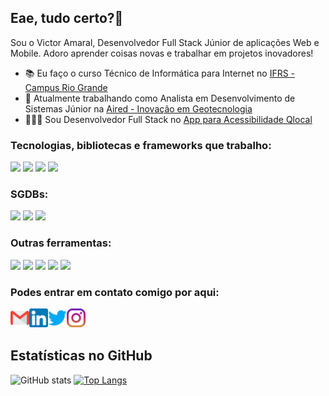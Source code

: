 ## Eae, tudo certo?👋

Sou o Victor Amaral, Desenvolvedor Full Stack Júnior de aplicações Web e Mobile. Adoro aprender coisas novas e trabalhar em projetos inovadores!

- 📚 Eu faço o curso Técnico de Informática para Internet no <a href="https://ifrs.edu.br/riogrande/">IFRS - Campus Rio Grande</a>
- 🚜 Atualmente trabalhando como Analista em Desenvolvimento de Sistemas Júnior na <a href="http://aired.com.br/#/about">Aired - Inovação em Geotecnologia</a>
- 👨🏼‍🦯 Sou Desenvolvedor Full Stack no <a href="#">App para Acessibilidade Qlocal</a>
<!-- - 🎬 Fui desenvolvedor do site <a href="https://mostraderiogrande.com.br/">Mostra de Cinema Latino-Americana de Rio Grande</a> -->


### Tecnologias, bibliotecas e frameworks que trabalho:

[<img src="https://img.shields.io/badge/react_native-%2320232a.svg?style=for-the-badge&logo=react&logoColor=%2361DAFB" />][reactnative]
[<img src="https://img.shields.io/badge/react-%2320232a.svg?style=for-the-badge&logo=react&logoColor=%2361DAFB" />][react]
[<img src="https://img.shields.io/badge/node.js-6DA55F?style=for-the-badge&logo=node.js&logoColor=white" />][node]
<img src="https://img.shields.io/badge/angular-%23DD0031.svg?style=for-the-badge&logo=angular&logoColor=white" />

### SGDBs:

[<img src="https://img.shields.io/badge/mysql-%2300f.svg?style=for-the-badge&logo=mysql&logoColor=white" />][mysql]
<img src="https://img.shields.io/badge/postgres-%23316192.svg?style=for-the-badge&logo=postgresql&logoColor=white" />
<img src="https://img.shields.io/badge/sqlite-%2307405e.svg?style=for-the-badge&logo=sqlite&logoColor=white" />

### Outras ferramentas:

<span>
    <img src="https://img.shields.io/badge/Visual%20Studio%20Code-0078d7.svg?style=for-the-badge&logo=visual-studio-code&logoColor=white" />
    <img src="https://img.shields.io/badge/git-%23F05033.svg?style=for-the-badge&logo=git&logoColor=white" />
    <img src="https://img.shields.io/badge/Insomnia-black?style=for-the-badge&logo=insomnia&logoColor=5849BE" />
    <img src="https://img.shields.io/badge/figma-%23F24E1E.svg?style=for-the-badge&logo=figma&logoColor=white" />
    <img src="https://img.shields.io/badge/heroku-%23430098.svg?style=for-the-badge&logo=heroku&logoColor=white" />
</span>

### Podes entrar em contato comigo por aqui:

[<img align="left" width="30px" src="./gmail.png" />][email]
[<img align="left" width="30px" src="./linkedin.png" />][linkedin]
[<img align="left" width="30px" src="./twitter.png" />][twitter]
[<img align="left" width="30px" src="./instagram.png" />][instagram]

<br />
<br />

## Estatísticas no GitHub
![GitHub stats](https://github-readme-stats.vercel.app/api?username=VictorAmaral22&show_icons=true&count_private=true&theme=dracula)
[![Top Langs](https://github-readme-stats.vercel.app/api/top-langs/?username=VictorAmaral22&theme=dracula)](https://github.com/anuraghazra/github-readme-stats)


[email]: mailto:victortavamaral@gmail.com
[twitter]: https://twitter.com/VictorA97622430
[instagram]: https://www.instagram.com/victortamaral/
[linkedin]: https://www.linkedin.com/in/victor-tavares-do-amaral-621376208/

[js]: https://github.com/VictorAmaral22/POO_Js
[node]: https://github.com/VictorAmaral22/nodejs-studies
[css]: https://github.com/VictorAmaral22/HTML-CSS
[html5]: https://github.com/VictorAmaral22/HTML-CSS
[react]: https://github.com/VictorAmaral22/reactJs
[reactnative]: https://github.com/VictorAmaral22/ReactNative
[sql]: https://github.com/VictorAmaral22/MySQL
[mysql]: https://github.com/VictorAmaral22/MySQL
[php]: https://github.com/VictorAmaral22/php-nodestudio
[git]: https://github.com/VictorAmaral22/Git-cheats
